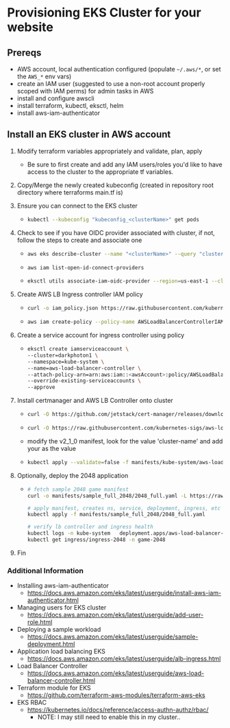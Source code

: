 # Provisioning EKS Cluster for your website

## Prereqs

- AWS account, local authentication configured (populate `~/.aws/*`, or set the `AWS_*` env vars)
- create an IAM user (suggested to use a non-root account properly scoped with IAM perms) for admin tasks in AWS 
- install and configure awscli
- install terraform, kubectl, eksctl, helm
- install aws-iam-authenticator

## Install an EKS cluster in AWS account

1. Modify terraform variables appropriately and validate, plan, apply 
   - Be sure to first create and add any IAM users/roles you'd like to have access to the cluster to the appropriate tf variables.
2. Copy/Merge the newly created kubeconfig (created in repository root directory where terraforms main.tf is)
3. Ensure you can connect to the EKS cluster

    - ```bash
      kubectl --kubeconfig "kubeconfig_<clusterName>" get pods
      ```

4. Check to see if you have OIDC provider associated with cluster, if not, follow the steps to create and associate one

    - ```bash
      aws eks describe-cluster --name "<clusterName>" --query "cluster.identity.oidc.issuer" --output text
      ```

    - ```bash
      aws iam list-open-id-connect-providers
      ```

    - ```bash
      eksctl utils associate-iam-oidc-provider --region=us-east-1 --cluster="<clusterName>" --approve 
      ```

5. Create AWS LB Ingress controller IAM policy

    - ```bash
      curl -o iam_policy.json https://raw.githubusercontent.com/kubernetes-sigs/aws-load-balancer-controller/v2.1.0/docs/install/iam_policy.json
      ```

    - ```bash
      aws iam create-policy --policy-name AWSLoadBalancerControllerIAMPolicy --policy-document file://iam/aws_lb_controller_pol.json
      ```

6. Create a service account for ingress controller using policy

     - ```bash
       eksctl create iamserviceaccount \  
       --cluster=darkphoton1 \  
       --namespace=kube-system \
       --name=aws-load-balancer-controller \
       --attach-policy-arn=arn:aws:iam::<awsAccount>:policy/AWSLoadBalancerControllerIAMPolicy \
       --override-existing-serviceaccounts \
       --approve
       ```

7. Install certmanager and AWS LB Controller onto cluster 

    - ```bash
      curl -O https://github.com/jetstack/cert-manager/releases/download/v1.0.2/cert-manager.yaml
      ```

    - ```bash
      curl -O https://raw.githubusercontent.com/kubernetes-sigs/aws-load-balancer-controller/v2.1.0/docs/install/v2_1_0_full.yaml
      ```

    - modify the v2_1_0 manifest, look for the value 'cluster-name' and add your <clusterName> as the value

    - ```bash
      kubectl apply --validate=false -f manifests/kube-system/aws-load-balancer-controller/2-aws-load-balancer-controller-v2_1_0_full.yaml
      ```

8. Optionally, deploy the 2048 application 

    - ```bash
      # fetch sample 2048 game manifest
      curl -o manifests/sample_full_2048/2048_full.yaml -L https://raw.githubusercontent.com/kubernetes-sigs/aws-load-balancer-controller/v2.1.0/docs/examples/2048/2048_full.yaml

      # apply manifest, creates ns, service, deployment, ingress, etc
      kubectl apply -f manifests/sample_full_2048/2048_full.yaml

      # verify lb controller and ingress health      
      kubectl logs -n kube-system   deployment.apps/aws-load-balancer-controller
      kubectl get ingress/ingress-2048 -n game-2048
      ```

9. Fin


### Additional Information

- Installing aws-iam-authenticator
  - <https://docs.aws.amazon.com/eks/latest/userguide/install-aws-iam-authenticator.html>
- Managing users for EKS cluster
  - <https://docs.aws.amazon.com/eks/latest/userguide/add-user-role.html>
- Deploying a sample workload
  - <https://docs.aws.amazon.com/eks/latest/userguide/sample-deployment.html>
- Application load balancing EKS
  - <https://docs.aws.amazon.com/eks/latest/userguide/alb-ingress.html>
- Load Balancer Controller
  - <https://docs.aws.amazon.com/eks/latest/userguide/aws-load-balancer-controller.html>
- Terraform module for EKS
  - <https://github.com/terraform-aws-modules/terraform-aws-eks>
- EKS RBAC
  - <https://kubernetes.io/docs/reference/access-authn-authz/rbac/>
    - NOTE: I may still need to enable this in my cluster..

